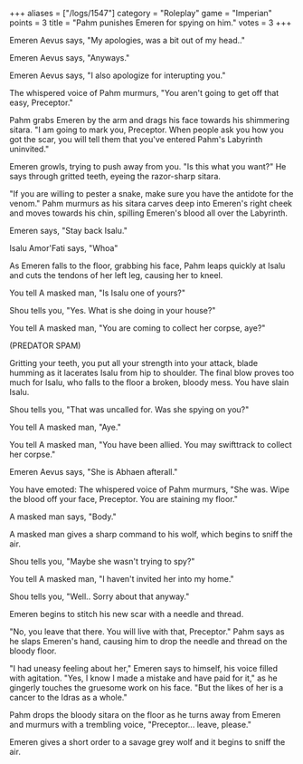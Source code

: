 +++
aliases = ["/logs/1547"]
category = "Roleplay"
game = "Imperian"
points = 3
title = "Pahm punishes Emeren for spying on him."
votes = 3
+++

Emeren Aevus says, "My apologies, was a bit out of my head.."

Emeren Aevus says, "Anyways."

Emeren Aevus says, "I also apologize for interupting you."

The whispered voice of Pahm murmurs, "You aren't going to get 
off that easy, Preceptor."

Pahm grabs Emeren by the arm and drags his face towards his shimmering sitara. "I am going to mark you, Preceptor. When people ask you how you got the scar, you will tell them that you've entered Pahm's Labyrinth 
uninvited."

Emeren growls, trying to push away from you. "Is this what you want?" He says 
through gritted teeth, eyeing the razor-sharp sitara.

"If you are willing to pester a snake, make sure you have the 
antidote for the venom." Pahm murmurs as his sitara carves deep into Emeren's 
right cheek and moves towards his chin, spilling Emeren's blood all over the 
Labyrinth.

Emeren says, "Stay back Isalu."

Isalu Amor'Fati says, "Whoa"

As Emeren falls to the floor, grabbing his face, Pahm leaps 
quickly at Isalu and cuts the tendons of her left leg, causing her to kneel.

You tell A masked man, "Is Isalu one of yours?"

Shou tells you, "Yes. What is she doing in your house?"

You tell A masked man, "You are coming to collect her corpse, aye?"

(PREDATOR SPAM)

Gritting your teeth, you put all your strength into your attack, blade humming as it lacerates Isalu from hip to shoulder.
The final blow proves too much for Isalu, who falls to the floor a broken, 
bloody mess.
You have slain Isalu.

Shou tells you, "That was uncalled for. Was she spying on you?"

You tell A masked man, "Aye."

You tell A masked man, "You have been allied. You may swifttrack to collect her corpse."

Emeren Aevus says, "She is Abhaen afterall."

You have emoted: The whispered voice of Pahm murmurs, "She was. Wipe the blood off your face, Preceptor. You are staining my floor."

A masked man says, "Body."

A masked man gives a sharp command to his wolf, which begins to sniff the air.

Shou tells you, "Maybe she wasn't trying to spy?"

You tell A masked man, "I haven't invited her into my home."

Shou tells you, "Well.. Sorry about that anyway."

Emeren begins to stitch his new scar with a needle and thread.

"No, you leave that there. You will live with that, Preceptor." Pahm says as he slaps Emeren's hand, causing him to drop the needle and thread on the bloody floor.

"I had uneasy feeling about her," Emeren says to himself, his voice filled with agitation. "Yes, I know I made a mistake and have paid for it," as he gingerly touches the gruesome work on his face. "But the likes of her is a cancer to the Idras as a whole."

Pahm drops the bloody sitara on the floor as he turns away from Emeren and murmurs with a trembling voice, "Preceptor... leave, please."

Emeren gives a short order to a savage grey wolf and it begins to sniff the 
air.